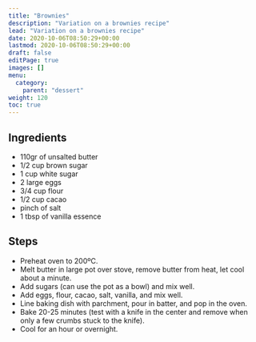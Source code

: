 ```yaml
---
title: "Brownies"
description: "Variation on a brownies recipe"
lead: "Variation on a brownies recipe"
date: 2020-10-06T08:50:29+00:00
lastmod: 2020-10-06T08:50:29+00:00
draft: false
editPage: true
images: []
menu:
  category:
    parent: "dessert"
weight: 120
toc: true
---
```


## Ingredients

- 110gr of unsalted butter
- 1/2 cup brown sugar
- 1 cup white sugar
- 2 large eggs
- 3/4 cup flour
- 1/2 cup cacao
- pinch of salt
- 1 tbsp of vanilla essence

## Steps

- Preheat oven to 200ºC.
- Melt butter in large pot over stove, remove butter from heat, let cool about a minute.
- Add sugars (can use the pot as a bowl) and mix well.
- Add eggs, flour, cacao, salt, vanilla, and mix well.
- Line baking dish with parchment, pour in batter, and pop in the oven.
- Bake 20-25 minutes (test with a knife in the center and remove when only a few crumbs stuck to the knife).
- Cool for an hour or overnight.
